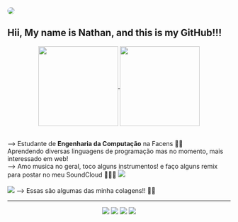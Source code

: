 <img style="border-radius:10px" src="https://user-images.githubusercontent.com/138806744/276367744-08dc669a-154b-42c5-90f1-ba56e41ba8cd.png">
 
## Hii, My name is Nathan, and this is my GitHub!!!
<div style="display: inline_block" align="center">
  <a href="https://github.com/anuraghazra/github-readme-stats">
    <img height=180 align="center" src="https://github-readme-stats.vercel.app/api?username=Ntanzi07&theme=transparent&show_icons=true&rank_icon=github" />

  </a>
  <a href="https://github.com/anuraghazra/convoychat">
    <img height=180 align="center" src="https://github-readme-stats.vercel.app/api/top-langs?username=Ntanzi07&layout=compact&langs_count=8&card_width=320&theme=transparent" />
  </a>
<br>
<br>
</div>
  
--> Estudante de **Engenharia da Computação** na Facens 📘📘<br>
Aprendendo diversas linguagens de programação mas no momento, mais interessado em web! 
  <br>
--> Amo musica no geral, toco alguns instrumentos! e faço alguns remix para postar no meu SoundCloud 🎵🎵🎵
<a href="https://soundcloud.com/nathan_tanzi" target="_blank"><img src="https://img.shields.io/badge/SoundCloud-FF3300?style=for-the-badge&logo=soundcloud&logoColor=white"></a> 
<br>
<br>
<img src="https://user-images.githubusercontent.com/138806744/276378874-92d4172c-125d-4a19-97e6-00764a5fb9c4.png">
--> Essas são algumas das minha colagens!! 🎨🎨
  <hr>
<div align="center"> 
  <a href="https://www.instagram.com/nathan_tanzi/" target="_blank"><img src="https://img.shields.io/badge/Instagram-E4405F?style=for-the-badge&logo=instagram&logoColor=white"></a>
  <a href=""><img src="https://img.shields.io/badge/Gmail-D14836?style=for-the-badge&logo=gmail&logoColor=white"></a>
  <a href="https://www.linkedin.com/in/nathan-tanzi/" target="_blank"><img src="https://img.shields.io/badge/LinkedIn-0077B5?style=for-the-badge&logo=linkedin&logoColor=white"></a> 
  <a href="https://soundcloud.com/nathan_tanzi" target="_blank"><img src="https://img.shields.io/badge/SoundCloud-FF3300?style=for-the-badge&logo=soundcloud&logoColor=white"></a> 
</div>
